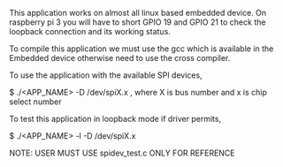 This application works on almost all linux based embedded device.
On raspberry pi 3 you will have to short GPIO 19 and GPIO 21 to check the loopback connection and its working status.

To compile this application we must use the gcc which is available in the Embedded device otherwise need to use the cross compiler.

To use the application with the available SPI devices,

$ ./<APP_NAME> -D /dev/spiX.x , where X is bus number and x is chip select number

To test this application in loopback mode if driver permits,

$ ./<APP_NAME> -l -D /dev/spiX.x

NOTE: USER MUST USE spidev_test.c ONLY FOR REFERENCE
